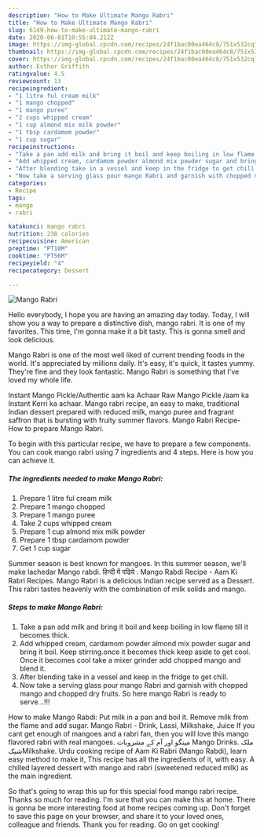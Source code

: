 ```yaml
---
description: "How to Make Ultimate Mango Rabri"
title: "How to Make Ultimate Mango Rabri"
slug: 6149-how-to-make-ultimate-mango-rabri
date: 2020-06-01T10:55:04.212Z
image: https://img-global.cpcdn.com/recipes/24f1bac00ea464c8/751x532cq70/mango-rabri-recipe-main-photo.jpg
thumbnail: https://img-global.cpcdn.com/recipes/24f1bac00ea464c8/751x532cq70/mango-rabri-recipe-main-photo.jpg
cover: https://img-global.cpcdn.com/recipes/24f1bac00ea464c8/751x532cq70/mango-rabri-recipe-main-photo.jpg
author: Esther Griffith
ratingvalue: 4.5
reviewcount: 13
recipeingredient:
- "1 litre ful cream milk"
- "1 mango chopped"
- "1 mango puree"
- "2 cups whipped cream"
- "1 cup almond mix milk powder"
- "1 tbsp cardamom powder"
- "1 cup sugar"
recipeinstructions:
- "Take a pan add milk and bring it boil and keep boiling in low flame till it becomes thick."
- "Add whipped cream, cardamom powder almond mix powder sugar and bring it boil. Keep stirring.once it becomes thick keep aside to get cool. Once it becomes cool take a mixer grinder add chopped mango and blend it."
- "After blending take in a vessel and keep in the fridge to get chill."
- "Now take a serving glass pour mango Rabri and garnish with chopped mango and chopped dry fruits. So here mango Rabri is ready to serve...!!!"
categories:
- Recipe
tags:
- mango
- rabri

katakunci: mango rabri 
nutrition: 238 calories
recipecuisine: American
preptime: "PT10M"
cooktime: "PT56M"
recipeyield: "4"
recipecategory: Dessert

---
```



![Mango Rabri](https://img-global.cpcdn.com/recipes/24f1bac00ea464c8/751x532cq70/mango-rabri-recipe-main-photo.jpg)

Hello everybody, I hope you are having an amazing day today. Today, I will show you a way to prepare a distinctive dish, mango rabri. It is one of my favorites. This time, I'm gonna make it a bit tasty. This is gonna smell and look delicious.

Mango Rabri is one of the most well liked of current trending foods in the world. It's appreciated by millions daily. It's easy, it's quick, it tastes yummy. They're fine and they look fantastic. Mango Rabri is something that I've loved my whole life.

Instant Mango Pickle/Authentic aam ka Achaar Raw Mango Pickle /aam ka Instant Kerri ka achaar. Mango rabri recipe, an easy to make, traditional Indian dessert prepared with reduced milk, mango puree and fragrant saffron that is bursting with fruity summer flavors. Mango Rabri Recipe- How to prepare Mango Rabri.


To begin with this particular recipe, we have to prepare a few components. You can cook mango rabri using 7 ingredients and 4 steps. Here is how you can achieve it.

<!--inarticleads1-->

##### The ingredients needed to make Mango Rabri:

1. Prepare 1 litre ful cream milk
1. Prepare 1 mango chopped
1. Prepare 1 mango puree
1. Take 2 cups whipped cream
1. Prepare 1 cup almond mix milk powder
1. Prepare 1 tbsp cardamom powder
1. Get 1 cup sugar


Summer season is best known for mangoes. In this summer season, we&#39;ll make lachedar Mango rabdi. हिन्दी में पढिये : Mango Rabdi Recipe - Aam Ki Rabri Recipes. Mango Rabri is a delicious Indian recipe served as a Dessert. This rabri tastes heavenly with the combination of milk solids and mango. 

<!--inarticleads2-->

##### Steps to make Mango Rabri:

1. Take a pan add milk and bring it boil and keep boiling in low flame till it becomes thick.
1. Add whipped cream, cardamom powder almond mix powder sugar and bring it boil. Keep stirring.once it becomes thick keep aside to get cool. Once it becomes cool take a mixer grinder add chopped mango and blend it.
1. After blending take in a vessel and keep in the fridge to get chill.
1. Now take a serving glass pour mango Rabri and garnish with chopped mango and chopped dry fruits. So here mango Rabri is ready to serve...!!!


How to make Mango Rabdi: Put milk in a pan and boil it. Remove milk from the flame and add sugar. Mango Rabri - Drink, Lassi, Milkshake, Juice If you cant get enough of mangoes and a rabri fan, then you will love this mango flavored rabri with real mangoes. مینگو اور آم کے مشروبات Mango Drinks. ملک شیکMilkshake. Urdu cooking recipe of Aam Ki Rabri (Mango Rabdi), learn easy method to make it, This recipe has all the ingredients of it, with easy. A chilled layered dessert with mango and rabri (sweetened reduced milk) as the main ingredient. 

So that's going to wrap this up for this special food mango rabri recipe. Thanks so much for reading. I'm sure that you can make this at home. There is gonna be more interesting food at home recipes coming up. Don't forget to save this page on your browser, and share it to your loved ones, colleague and friends. Thank you for reading. Go on get cooking!
